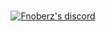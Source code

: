 ###

<div>
    <p align="center">
        <a href="https://discord.c99.nl/widget/theme-1/842813720123146261.png">
            <img title="Red_ Discord" alt="Fnoberz's discord" src="https://discord.c99.nl/widget/theme-1/1057434519143190598.png%22/%3E">
        </a>
    </p>
</div>
